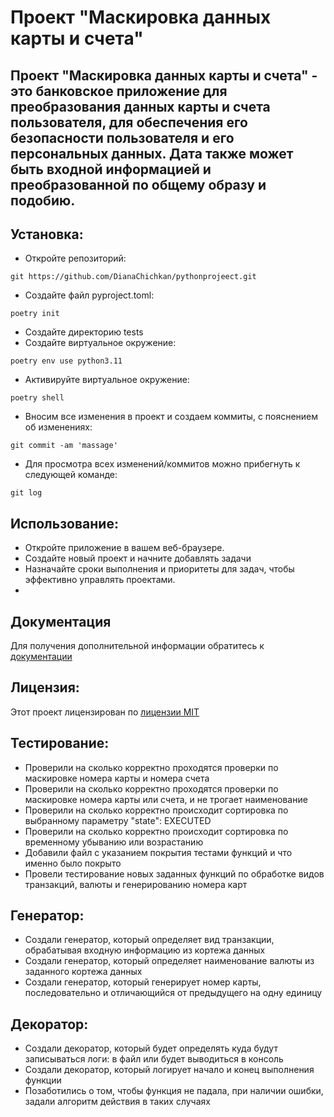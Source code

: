 # Проект "Маскировка данных карты и счета"

## Проект "Маскировка данных карты и счета" - это банковское приложение для преобразования данных карты и счета пользователя, для обеспечения его безопасности пользователя и его персональных данных. Дата также может быть входной информацией и преобразованной по общему образу и подобию.

## Установка: 
- Откройте репозиторий:  
```
git	https://github.com/DianaChichkan/pythonprojeect.git
```
- Создайте файл pyproject.toml:
```
poetry init
```
- Создайте директорию tests
- Создайте виртуальное окружение:
```commandline
poetry env use python3.11
```
- Активируйте виртуальное окружение:
```commandline
poetry shell
```
- Вносим все изменения в проект и создаем коммиты, с пояснением об изменениях:
```commandline
git commit -am 'massage'
```
- Для просмотра всех изменений/коммитов можно прибегнуть к следующей команде:
```commandline
git log
```
## Использование:
- Откройте приложение в вашем веб-браузере.
- Создайте новый проект и начните добавлять задачи
- Назначайте сроки выполнения и приоритеты для задач, чтобы эффективно управлять проектами.
- 
## Документация 
Для получения дополнительной информации обратитесь к [документации](docs/README.md)

## Лицензия:
Этот проект лицензирован по [лицензии MIT](LICENSE)

## Тестирование: 
- Проверили на сколько корректно проходятся проверки по маскировке номера карты и номера счета
- Проверили на сколько корректно проходятся проверки по маскировке номера карты или счета, и не трогает наименование
- Проверили на сколько корректно происходит сортировка по выбранному параметру "state": EXECUTED
- Проверили на сколько корректно происходит сортировка по временному убыванию или возрастанию 
- Добавили файл с указанием покрытия тестами функций и что именно было покрыто
- Провели тестирование новых заданных функций по обработке видов транзакций, валюты и генерированию номера карт

## Генератор: 
- Создали генератор, который определяет вид транзакции, обрабатывая входную информацию из кортежа данных
- Создали генератор, который определяет наименование валюты из заданного кортежа данных
- Создали генератор, который генерирует номер карты, последовательно и отличающийся от предыдущего на одну единицу

## Декоратор: 
- Создали декоратор, который будет определять куда будут записываться логи: в файл или будет выводиться в консоль
- Создали декоратор, который логирует начало и конец выполнения функции
- Позаботились о том, чтобы функция не падала, при наличии ошибки, задали алгоритм действия в таких случаях